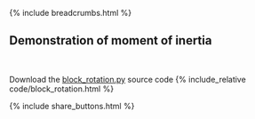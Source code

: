 {% include breadcrumbs.html %}

## Demonstration of moment of inertia
<div class="header_line"><br/></div>

Download the [block_rotation.py](code/block_rotation.py) source code
{% include_relative code/block_rotation.html %}

<p style="clear: both;"></p>

{% include share_buttons.html %}